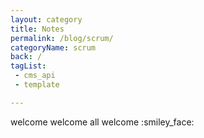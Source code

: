 ```yaml
---
layout: category
title: Notes
permalink: /blog/scrum/
categoryName: scrum
back: /
tagList:
 - cms_api
 - template

---
```


welcome welcome all welcome :smiley_face: